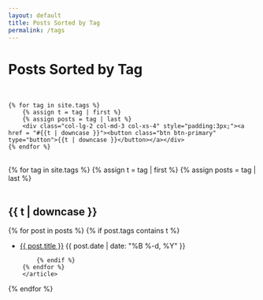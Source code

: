```yaml
---
layout: default
title: Posts Sorted by Tag
permalink: /tags
---
```


<div class="row">
  <div class="col-lg-8 col-lg-offset-2 col-md-10 col-md-offset-1">
<div class="text-center">
	<h1>Posts Sorted by Tag</h1><br>
		
<div class="container-fluid">		
<div class="row">

	{% for tag in site.tags %}
		{% assign t = tag | first %}
		{% assign posts = tag | last %}
		<div class="col-lg-2 col-md-3 col-xs-4" style="padding:3px;"><a href = "#{{t | downcase }}"><button class="btn btn-primary" type="button">{{t | downcase }}</button></a></div>
	{% endfor %}
</div>
</div>
<br>
<div style="text-align:left;">
	{% for tag in site.tags %}
	{% assign t = tag | first %}
	{% assign posts = tag | last %}

<article id="{{t | downcase}}"><br><h2>{{ t | downcase }}</h2>
		{% for post in posts %}
			{% if post.tags contains t %}
			<ul>
				<li>
					<a href="{{ post.url }}">{{ post.title }}</a>
					<span class="date">{{ post.date | date: "%B %-d, %Y"  }}</span>
				</li>
			</ul>

			{% endif %}
		{% endfor %}
		</article>
{% endfor %}

</div>
</div>
</div>
